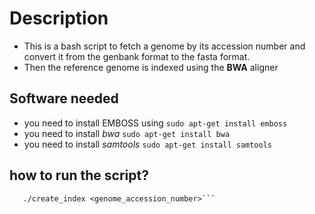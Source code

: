 # Description
* This is a bash script to fetch a genome by its accession number and convert it from the genbank format to the fasta format.
* Then the reference genome is indexed using the **BWA** aligner 
## Software needed
* you need to install EMBOSS using 
`sudo apt-get install emboss`
* you need to install *bwa*
`sudo apt-get install bwa`
* you need to install *samtools*
`sudo apt-get install samtools`
## how to run the script?
```chmod +x create_index.sh
   ./create_index <genome_accession_number>```